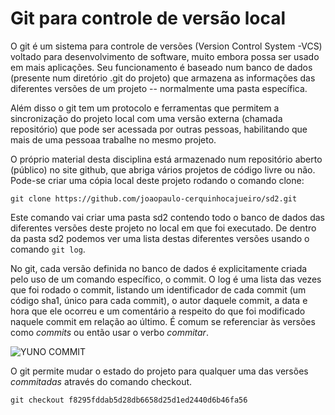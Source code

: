 # Git para controle de versão local

O git é um sistema para controle de versões (Version Control System -VCS) voltado para desenvolvimento de software, muito embora possa ser usado em mais aplicações. Seu funcionamento é baseado num banco de dados (presente num diretório .git do projeto) que armazena as informações das diferentes versões de um projeto -- normalmente uma pasta específica.

Além disso o git tem um protocolo e ferramentas que permitem a sincronização do projeto local com uma versão externa (chamada repositório) que pode ser acessada por outras pessoas, habilitando que mais de uma pessoaa trabalhe no mesmo projeto.

O próprio material desta disciplina está armazenado num repositório aberto (público) no site github, que abriga vários projetos de código livre ou não. Pode-se criar uma cópia local deste projeto rodando o comando clone:
```
git clone https://github.com/joaopaulo-cerquinhocajueiro/sd2.git
```
Este comando vai criar uma pasta sd2 contendo todo o banco de dados das diferentes versões deste projeto no local em que foi executado. De dentro da pasta sd2 podemos ver uma lista destas diferentes versões usando o comando `git log`.

No git, cada versão definida no banco de dados é explicitamente criada pelo uso de um comando específico, o commit. O log é uma lista das vezes que foi rodado o commit, listando um identificador de cada commit (um código sha1, único para cada commit), o autor daquele commit, a data  e hora que ele ocorreu e um comentário a respeito do que foi modificado naquele commit em relação ao último. É comum se referenciar às versões como _commits_ ou então usar o verbo _commitar_.

![YUNO COMMIT](http://cdn.meme.am/instances/500x/65449283.jpg)

O git permite mudar o estado do projeto para qualquer uma das versões _commitadas_ através do comando checkout.

```
git checkout f8295fddab5d28db6658d25d1ed2440d6b46fa56
```

